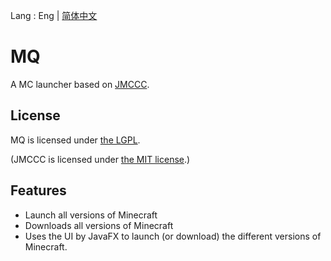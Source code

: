 Lang : Eng | [简体中文](https://github.com/xiaoli8848/MQ/blob/main/README.zh_CN.md)

# MQ
A MC launcher based on [JMCCC](https://github.com/to2mbn/JMCCC).

## License

MQ is licensed under [the LGPL](LICENSE.txt).

(JMCCC is licensed under [the MIT license](https://to2mbn.github.io/jmccc/LICENSE.txt).)

## Features

- Launch all versions of Minecraft
- Downloads all versions of Minecraft
- Uses the UI by JavaFX to launch (or download) the different versions of Minecraft.
